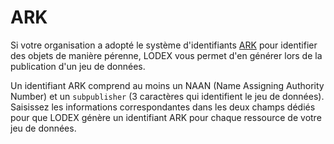 # ARK

Si votre organisation a adopté le système d'identifiants [ARK](https://fr.wikipedia.org/wiki/Archival_Resource_Key) pour identifier des objets de manière pérenne, LODEX vous permet d'en générer lors de la publication d'un jeu de données.

Un identifiant ARK comprend au moins un NAAN \(Name Assigning Authority Number\) et  un `subpublisher` (3 caractères qui identifient le jeu de données). Saisissez  les informations correspondantes dans les deux champs dédiés pour que LODEX génère un identifiant ARK pour chaque ressource de votre jeu de données.
